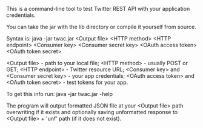 This is a command-line tool to test Twitter REST API with your application credentials.

You can take the jar with the lib directory or compile it yourself from source.

Syntax is: java -jar twac.jar \<Output file\> \<HTTP method\> \<HTTP endpoint\> \<Consumer key\> \<Consumer secret key\> \<OAuth access token\> \<OAuth token secret\>

\<Output file\> - path to your local file;
\<HTTP method\> - usually POST or GET;
\<HTTP endpoint\> - Twitter resource URL;
\<Consumer key\> and <Consumer secret key\> - your app credentials;
\<OAuth access token\> and \<OAuth token secret\> - test tokens for your app.

To get this info run: java -jar twac.jar -help

The program will output formatted JSON file at your \<Output file\> path overwriting if it exists and optionally saving unformatted response to \<Output file\> + 'unf' path (if it does not exist).
